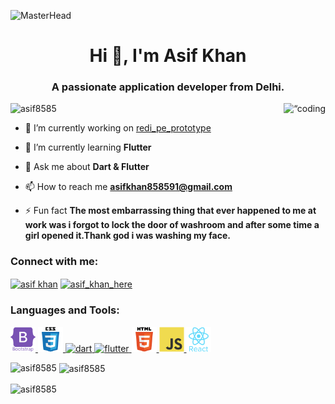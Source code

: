 ![MasterHead](
https://cdn-images-1.medium.com/fit/t/1600/480/1*vkfI4nFNheC5v0p7wzDtGg.gif
)
<h1 align="center">Hi 👋, I'm Asif Khan</h1>
<h3 align="center">A passionate application developer from Delhi.</h3>
<img  width =”400” align = "right" alt = “coding img” src =
"https://media0.giphy.com/media/Y4ak9Ki2GZCbJxAnJD/giphy.gif?cid=790b76110a3e5ff5b4853275f556b29e01fda3d4b15b49b0&rid=giphy.gif&ct=g"
>

<p align="left"> <img src="https://komarev.com/ghpvc/?username=asif8585&label=Profile%20views&color=0e75b6&style=flat" alt="asif8585" /> </p>

- 🔭 I’m currently working on [redi_pe_prototype](https://github.com/asif8585/redi_pe_prototype.git)

- 🌱 I’m currently learning **Flutter**

- 💬 Ask me about **Dart & Flutter**

- 📫 How to reach me **asifkhan858591@gmail.com**

- ⚡ Fun fact **The most embarrassing thing that ever happened to me at work was i forgot to lock the door of washroom and after some time a girl opened it.Thank god i was washing my face.**

<h3 align="left">Connect with me:</h3>
<p align="left">
<a href="https://linkedin.com/in/asif khan" target="blank"><img align="center" src="https://raw.githubusercontent.com/rahuldkjain/github-profile-readme-generator/master/src/images/icons/Social/linked-in-alt.svg" alt="asif khan" height="30" width="40" /></a>
<a href="https://instagram.com/asif_khan_here" target="blank"><img align="center" src="https://raw.githubusercontent.com/rahuldkjain/github-profile-readme-generator/master/src/images/icons/Social/instagram.svg" alt="asif_khan_here" height="30" width="40" /></a>
</p>

<h3 align="left">Languages and Tools:</h3>
<p align="left"> <a href="https://getbootstrap.com" target="_blank" rel="noreferrer"> <img src="https://raw.githubusercontent.com/devicons/devicon/master/icons/bootstrap/bootstrap-plain-wordmark.svg" alt="bootstrap" width="40" height="40"/> </a> <a href="https://www.w3schools.com/css/" target="_blank" rel="noreferrer"> <img src="https://raw.githubusercontent.com/devicons/devicon/master/icons/css3/css3-original-wordmark.svg" alt="css3" width="40" height="40"/> </a> <a href="https://dart.dev" target="_blank" rel="noreferrer"> <img src="https://www.vectorlogo.zone/logos/dartlang/dartlang-icon.svg" alt="dart" width="40" height="40"/> </a> <a href="https://flutter.dev" target="_blank" rel="noreferrer"> <img src="https://www.vectorlogo.zone/logos/flutterio/flutterio-icon.svg" alt="flutter" width="40" height="40"/> </a> <a href="https://www.w3.org/html/" target="_blank" rel="noreferrer"> <img src="https://raw.githubusercontent.com/devicons/devicon/master/icons/html5/html5-original-wordmark.svg" alt="html5" width="40" height="40"/> </a> <a href="https://developer.mozilla.org/en-US/docs/Web/JavaScript" target="_blank" rel="noreferrer"> <img src="https://raw.githubusercontent.com/devicons/devicon/master/icons/javascript/javascript-original.svg" alt="javascript" width="40" height="40"/> </a> <a href="https://reactjs.org/" target="_blank" rel="noreferrer"> <img src="https://raw.githubusercontent.com/devicons/devicon/master/icons/react/react-original-wordmark.svg" alt="react" width="40" height="40"/> </a> </p>

<p><img align="left" src="https://github-readme-stats.vercel.app/api/top-langs?username=asif8585&show_icons=true&locale=en&layout=compact" alt="asif8585" /></p>

<p>&nbsp;<img align="center" src="https://github-readme-stats.vercel.app/api?username=asif8585&show_icons=true&locale=en" alt="asif8585" /></p>

<p><img align="center" src="https://github-readme-streak-stats.herokuapp.com/?user=asif8585&" alt="asif8585" /></p>
